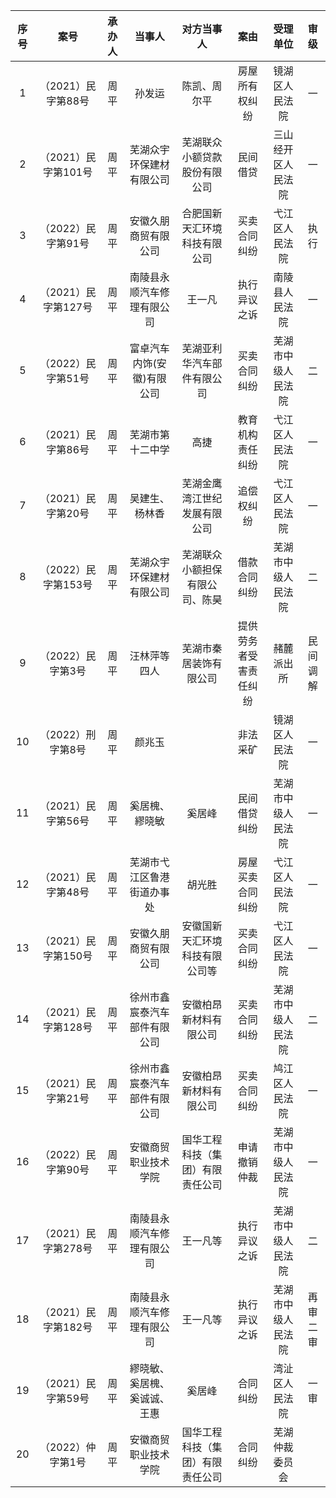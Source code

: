 |序号|案号|承办人|当事人|对方当事人|案由|受理单位|审级|
|:---:|:---:|:---:|:---:|:---:|:---:|:---:|:---:|
|1|（2021）民字第88号|周平|孙发运|陈凯、周尔平|房屋所有权纠纷|镜湖区人民法院|一|
|2|（2021）民字第101号|周平|芜湖众宇环保建材有限公司|芜湖联众小额贷款股份有限公司|民间借贷|三山经开区人民法院|一|
|3|（2022）民字第91号|周平|安徽久朋商贸有限公司|合肥国新天汇环境科技有限公司|买卖合同纠纷|弋江区人民法院|执行|
|4|（2021）民字第127号|周平|南陵县永顺汽车修理有限公司|王一凡|执行异议之诉|南陵县人民法院|一|
|5|（2022）民字第51号|周平|富卓汽车内饰(安徽)有限公司|芜湖亚利华汽车部件有限公司|买卖合同纠纷|芜湖市中级人民法院|二|
|6|（2021）民字第86号|周平|芜湖市第十二中学|高捷|教育机构责任纠纷|弋江区人民法院|一|
|7|（2021）民字第20号|周平|吴建生、杨林香|芜湖金鹰湾江世纪发展有限公司|追偿权纠纷|弋江区人民法院|一|
|8|（2022）民字第153号|周平|芜湖众宇环保建材有限公司|芜湖联众小额担保有限公司、陈昊|借款合同纠纷|芜湖市中级人民法院|二|
|9|（2022）民字第3号|周平|汪林萍等四人|芜湖市秦居装饰有限公司|提供劳务者受害责任纠纷|赭麓派出所|民间调解|
|10|（2022）刑字第8号|周平|颜兆玉||非法采矿|镜湖区人民法院|一|
|11|（2021）民字第56号|周平|奚居槐、繆晓敏|奚居峰|民间借贷纠纷|芜湖市中级人民法院|一|
|12|（2021）民字第48号|周平|芜湖市弋江区鲁港街道办事处|胡光胜|房屋买卖合同纠纷|弋江区人民法院|一|
|13|（2021）民字第150号|周平|安徽久朋商贸有限公司|安徽国新天汇环境科技有限公司等|买卖合同纠纷|弋江区人民法院|一|
|14|（2021）民字第128号|周平|徐州市鑫宸泰汽车部件有限公司|安徽柏昂新材料有限公司|买卖合同纠纷|芜湖市中级人民法院|二|
|15|（2021）民字第21号|周平|徐州市鑫宸泰汽车部件有限公司|安徽柏昂新材料有限公司|买卖合同纠纷|鸠江区人民法院|一|
|16|（2022）民字第90号|周平|安徽商贸职业技术学院|国华工程科技（集团）有限责任公司|申请撤销仲裁|芜湖市中级人民法院|一|
|17|（2021）民字第278号|周平|南陵县永顺汽车修理有限公司|王一凡等|执行异议之诉|芜湖市中级人民法院|二|
|18|（2021）民字第182号|周平|南陵县永顺汽车修理有限公司|王一凡等|执行异议之诉|芜湖市中级人民法院|再审二审|
|19|（2021）民字第59号|周平|繆晓敏、奚居槐、奚诚诚、王惠|奚居峰|合同纠纷|湾沚区人民法院|一审|
|20|（2022）仲字第1号|周平|安徽商贸职业技术学院|国华工程科技（集团）有限责任公司|合同纠纷|芜湖仲裁委员会||